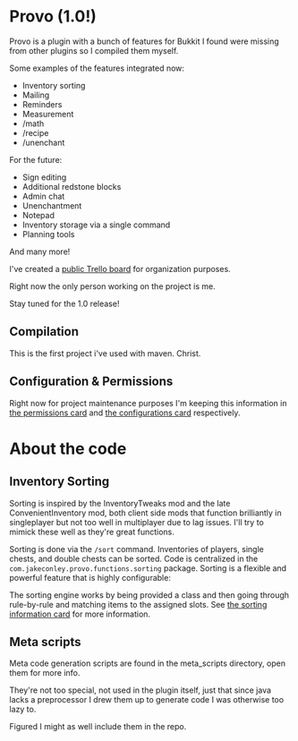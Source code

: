 Provo (1.0!)
=====

Provo is a plugin with a bunch of features for Bukkit I found were missing from other plugins so I compiled them myself.

Some examples of the features integrated now:

* Inventory sorting
* Mailing
* Reminders
* Measurement
* /math
* /recipe
* /unenchant

For the future:

* Sign editing
* Additional redstone blocks
* Admin chat
* Unenchantment
* Notepad
* Inventory storage via a single command
* Planning tools

And many more!

I've created a [public Trello board](https://trello.com/b/Nt3fcCmn/provo) for organization purposes.

Right now the only person working on the project is me.

Stay tuned for the 1.0 release!

Compilation
-----------

This is the first project i've used with maven.  Christ.

Configuration & Permissions
-------------

Right now for project maintenance purposes I'm keeping this information in [the permissions card](https://trello.com/c/VmGCUTRD) and [the configurations card](https://trello.com/c/m8IoStvd) respectively.


About the code
=====

Inventory Sorting
-----------------

Sorting is inspired by the InventoryTweaks mod and the late ConvenientInventory mod, both client side mods that function brilliantly in singleplayer but not too well in multiplayer due to lag issues.  I'll try to mimick these well as they're great functions.

Sorting is done via the `/sort` command.  Inventories of players, single chests, and double chests can be sorted.  Code is centralized in the `com.jakeconley.provo.functions.sorting` package. Sorting is a flexible and powerful feature that is highly configurable:

The sorting engine works by being provided a class and then going through rule-by-rule and matching items to the assigned slots.  See [the sorting information card](https://trello.com/c/DlvMIFIN) for more information.

Meta scripts
------------

Meta code generation scripts are found in the meta_scripts directory, open them for more info.

They're not too special, not used in the plugin itself, just that since java lacks a preprocessor I drew them up to generate code I was otherwise too lazy to.

Figured I might as well include them in the repo.
